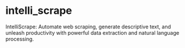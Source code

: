 # intelli_scrape
 IntelliScrape: Automate web scraping, generate descriptive text, and unleash productivity with powerful data extraction and natural language processing.
